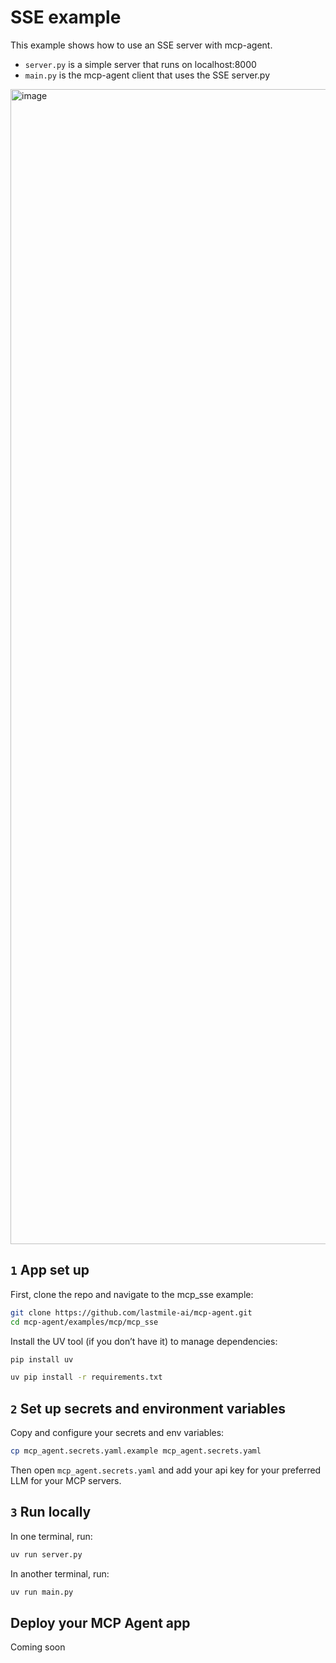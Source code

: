 # SSE example

This example shows how to use an SSE server with mcp-agent.

- `server.py` is a simple server that runs on localhost:8000
- `main.py` is the mcp-agent client that uses the SSE server.py

<img width="1848" alt="image" src="https://github.com/user-attachments/assets/94c1e17c-a8d7-4455-8008-8f02bc404c28" />

## `1` App set up

First, clone the repo and navigate to the mcp_sse example:

```bash
git clone https://github.com/lastmile-ai/mcp-agent.git
cd mcp-agent/examples/mcp/mcp_sse
```

Install the UV tool (if you don’t have it) to manage dependencies:

```bash
pip install uv

uv pip install -r requirements.txt
```

## `2` Set up secrets and environment variables

Copy and configure your secrets and env variables:

```bash
cp mcp_agent.secrets.yaml.example mcp_agent.secrets.yaml
```

Then open `mcp_agent.secrets.yaml` and add your api key for your preferred LLM for your MCP servers.

## `3` Run locally

In one terminal, run:

```bash
uv run server.py
```

In another terminal, run:

```bash
uv run main.py
```

## Deploy your MCP Agent app

Coming soon
